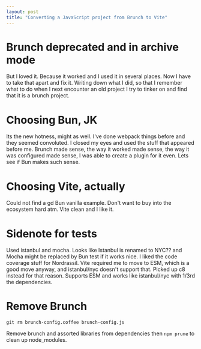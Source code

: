 ```yaml
---
layout: post
title: "Converting a JavaScript project from Brunch to Vite"
---
```


# Brunch deprecated and in archive mode

But I loved it. Because it worked and I used it in several places. Now I have to take that apart and fix it. Writing down what I did, so that I remember what to do when I next encounter an old project I try to tinker on and find that it is a brunch project.

# Choosing Bun, JK

Its the new hotness, might as well. I've done webpack things before and they seemed convoluted. I closed my eyes and used the stuff that appeared before me. Brunch made sense, the way it worked made sense, the way it was configured made sense, I was able to create a plugin for it even. Lets see if Bun makes such sense.

# Choosing Vite, actually

Could not find a gd Bun vanilla example. Don't want to buy into the ecosystem hard atm. Vite clean and I like it.

# Sidenote for tests

Used istanbul and mocha. Looks like Istanbul is renamed to NYC?? and Mocha might be replaced by Bun test if it works nice. I liked the code coverage stuff for Nordrassil. Vite required me to move to ESM, which is a good move anyway, and istanbul/nyc doesn't support that. Picked up c8 instead for that reason. Supports ESM and works like istanbul/nyc with 1/3rd the dependencies.

# Remove Brunch

`git rm brunch-config.coffee brunch-config.js`

Remove brunch and assorted libraries from dependencies then `npm prune` to clean up node_modules.
